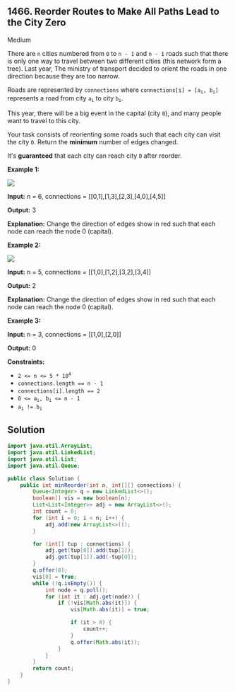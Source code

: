 ## 1466\. Reorder Routes to Make All Paths Lead to the City Zero

Medium

There are `n` cities numbered from `0` to `n - 1` and `n - 1` roads such that there is only one way to travel between two different cities (this network form a tree). Last year, The ministry of transport decided to orient the roads in one direction because they are too narrow.

Roads are represented by `connections` where <code>connections[i] = [a<sub>i</sub>, b<sub>i</sub>]</code> represents a road from city <code>a<sub>i</sub></code> to city <code>b<sub>i</sub></code>.

This year, there will be a big event in the capital (city `0`), and many people want to travel to this city.

Your task consists of reorienting some roads such that each city can visit the city `0`. Return the **minimum** number of edges changed.

It's **guaranteed** that each city can reach city `0` after reorder.

**Example 1:**

![](https://assets.leetcode.com/uploads/2020/05/13/sample_1_1819.png)

**Input:** n = 6, connections = \[\[0,1],[1,3],[2,3],[4,0],[4,5]]

**Output:** 3

**Explanation:** Change the direction of edges show in red such that each node can reach the node 0 (capital).

**Example 2:**

![](https://assets.leetcode.com/uploads/2020/05/13/sample_2_1819.png)

**Input:** n = 5, connections = \[\[1,0],[1,2],[3,2],[3,4]]

**Output:** 2

**Explanation:** Change the direction of edges show in red such that each node can reach the node 0 (capital).

**Example 3:**

**Input:** n = 3, connections = \[\[1,0],[2,0]]

**Output:** 0

**Constraints:**

*   <code>2 <= n <= 5 * 10<sup>4</sup></code>
*   `connections.length == n - 1`
*   `connections[i].length == 2`
*   <code>0 <= a<sub>i</sub>, b<sub>i</sub> <= n - 1</code>
*   <code>a<sub>i</sub> != b<sub>i</sub></code>

## Solution

```java
import java.util.ArrayList;
import java.util.LinkedList;
import java.util.List;
import java.util.Queue;

public class Solution {
    public int minReorder(int n, int[][] connections) {
        Queue<Integer> q = new LinkedList<>();
        boolean[] vis = new boolean[n];
        List<List<Integer>> adj = new ArrayList<>();
        int count = 0;
        for (int i = 0; i < n; i++) {
            adj.add(new ArrayList<>());
        }

        for (int[] tup : connections) {
            adj.get(tup[0]).add(tup[1]);
            adj.get(tup[1]).add(-tup[0]);
        }
        q.offer(0);
        vis[0] = true;
        while (!q.isEmpty()) {
            int node = q.poll();
            for (int it : adj.get(node)) {
                if (!vis[Math.abs(it)]) {
                    vis[Math.abs(it)] = true;

                    if (it > 0) {
                        count++;
                    }
                    q.offer(Math.abs(it));
                }
            }
        }
        return count;
    }
}
```